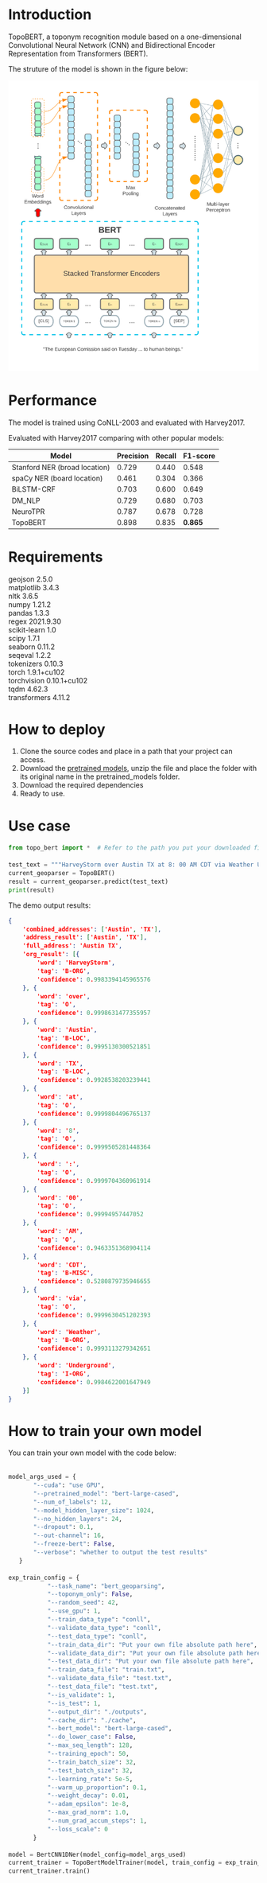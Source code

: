 # Introduction
TopoBERT, a toponym recognition module based on a one-dimensional Convolutional Neural Network (CNN) and Bidirectional Encoder Representation from Transformers (BERT). 

The struture of the model is shown in the figure below:

![image info](./figures/BERT_CNN_2.jpg)

# Performance
The model is trained using CoNLL-2003 and evaluated with Harvey2017.

Evaluated with Harvey2017 comparing with other popular models:

|     Model                            |     Precision    |     Recall    |     F1-score    |
|--------------------------------------|------------------|---------------|-----------------|
|     Stanford NER (broad location)    |     0.729        |     0.440     |     0.548       |
|     spaCy NER (board location)       |     0.461        |     0.304     |     0.366       |
|     BiLSTM-CRF                       |     0.703        |     0.600     |     0.649       |
|     DM_NLP                           |     0.729        |     0.680     |     0.703       |
|     NeuroTPR                         |     0.787        |     0.678     |     0.728       |
|     TopoBERT                         |     0.898        |     0.835     |   **0.865**     |

# Requirements
geojson	2.5.0 <br>
matplotlib	3.4.3<br>
nltk	3.6.5<br>
numpy	1.21.2<br>
pandas	1.3.3<br>
regex	2021.9.30<br>
scikit-learn	1.0	<br>
scipy	1.7.1	<br>
seaborn	0.11.2	<br>
seqeval	1.2.2	<br>
tokenizers	0.10.3	<br>
torch	1.9.1+cu102	<br>
torchvision	0.10.1+cu102	<br>
tqdm	4.62.3	<br>
transformers	4.11.2	<br>


# How to deploy
1. Clone the source codes and place in a path that your project can access.
2. Download the [pretrained models](https://drive.google.com/file/d/1BJdh7dsMYGOdyX5tNkz2R2hbDtau7t3L/view?usp=sharing), unzip the file and place the folder with its original name in the pretrained_models folder.
3. Download the required dependencies
4. Ready to use.

# Use case

```python
from topo_bert import *  # Refer to the path you put your downloaded files

test_text = """HarveyStorm over Austin TX at 8: 00 AM CDT via Weather Underground"""
current_geoparser = TopoBERT()
result = current_geoparser.predict(test_text)
print(result)

```

The demo output results:
```json
{
	'combined_addresses': ['Austin', 'TX'],
	'address_result': ['Austin', 'TX'],
    'full_address': 'Austin TX',
	'org_result': [{
		'word': 'HarveyStorm',
		'tag': 'B-ORG',
		'confidence': 0.9983394145965576
	}, {
		'word': 'over',
		'tag': 'O',
		'confidence': 0.9998631477355957
	}, {
		'word': 'Austin',
		'tag': 'B-LOC',
		'confidence': 0.9995130300521851
	}, {
		'word': 'TX',
		'tag': 'B-LOC',
		'confidence': 0.9928538203239441
	}, {
		'word': 'at',
		'tag': 'O',
		'confidence': 0.9999804496765137
	}, {
		'word': '8',
		'tag': 'O',
		'confidence': 0.9999505281448364
	}, {
		'word': ':',
		'tag': 'O',
		'confidence': 0.9999704360961914
	}, {
		'word': '00',
		'tag': 'O',
		'confidence': 0.99994957447052
	}, {
		'word': 'AM',
		'tag': 'O',
		'confidence': 0.9463351368904114
	}, {
		'word': 'CDT',
		'tag': 'B-MISC',
		'confidence': 0.5280879735946655
	}, {
		'word': 'via',
		'tag': 'O',
		'confidence': 0.9999630451202393
	}, {
		'word': 'Weather',
		'tag': 'B-ORG',
		'confidence': 0.9993113279342651
	}, {
		'word': 'Underground',
		'tag': 'I-ORG',
		'confidence': 0.9984622001647949
	}]
}

```

# How to train your own model

You can train your own model with the code below:
 ```python

model_args_used = {
        "--cuda": "use GPU",
        "--pretrained_model": "bert-large-cased",
        "--num_of_labels": 12,
        "--model_hidden_layer_size": 1024,
        "--no_hidden_layers": 24,
        "--dropout": 0.1,
        "--out-channel": 16,
        "--freeze-bert": False,
        "--verbose": "whether to output the test results"
    }

exp_train_config = {
            "--task_name": "bert_geoparsing",
            "--toponym_only": False,
            "--random_seed": 42,
            "--use_gpu": 1,
            "--train_data_type": "conll",
            "--validate_data_type": "conll",
            "--test_data_type": "conll",
            "--train_data_dir": "Put your own file absolute path here",
            "--validate_data_dir": "Put your own file absolute path here",
            "--test_data_dir": "Put your own file absolute path here",
            "--train_data_file": "train.txt",
            "--validate_data_file": "test.txt",
            "--test_data_file": "test.txt",
            "--is_validate": 1,
            "--is_test": 1,
            "--output_dir": "./outputs",
            "--cache_dir": "./cache",
            "--bert_model": "bert-large-cased",
            "--do_lower_case": False,
            "--max_seq_length": 128,
            "--training_epoch": 50,
            "--train_batch_size": 32,
            "--test_batch_size": 32,
            "--learning_rate": 5e-5,
            "--warm_up_proportion": 0.1,
            "--weight_decay": 0.01,
            "--adam_epsilon": 1e-8,
            "--max_grad_norm": 1.0,
            "--num_grad_accum_steps": 1,
            "--loss_scale": 0
        }

model = BertCNN1DNer(model_config=model_args_used)
current_trainer = TopoBertModelTrainer(model, train_config = exp_train_config)
current_trainer.train()
```